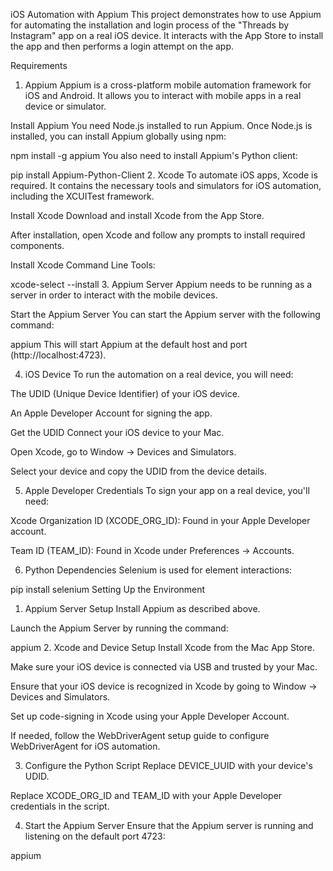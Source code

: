 iOS Automation with Appium
This project demonstrates how to use Appium for automating the installation and login process of the "Threads by Instagram" app on a real iOS device. It interacts with the App Store to install the app and then performs a login attempt on the app.

Requirements
1. Appium
Appium is a cross-platform mobile automation framework for iOS and Android. It allows you to interact with mobile apps in a real device or simulator.

Install Appium
You need Node.js installed to run Appium. Once Node.js is installed, you can install Appium globally using npm:

npm install -g appium
You also need to install Appium's Python client:

pip install Appium-Python-Client
2. Xcode
To automate iOS apps, Xcode is required. It contains the necessary tools and simulators for iOS automation, including the XCUITest framework.

Install Xcode
Download and install Xcode from the App Store.

After installation, open Xcode and follow any prompts to install required components.

Install Xcode Command Line Tools:

xcode-select --install
3. Appium Server
Appium needs to be running as a server in order to interact with the mobile devices.

Start the Appium Server
You can start the Appium server with the following command:


appium
This will start Appium at the default host and port (http://localhost:4723).

4. iOS Device
To run the automation on a real device, you will need:

The UDID (Unique Device Identifier) of your iOS device.

An Apple Developer Account for signing the app.

Get the UDID
Connect your iOS device to your Mac.

Open Xcode, go to Window → Devices and Simulators.

Select your device and copy the UDID from the device details.

5. Apple Developer Credentials
To sign your app on a real device, you'll need:

Xcode Organization ID (XCODE_ORG_ID): Found in your Apple Developer account.

Team ID (TEAM_ID): Found in Xcode under Preferences → Accounts.

6. Python Dependencies
Selenium is used for element interactions:

pip install selenium
Setting Up the Environment
1. Appium Server Setup
Install Appium as described above.

Launch the Appium Server by running the command:

appium
2. Xcode and Device Setup
Install Xcode from the Mac App Store.

Make sure your iOS device is connected via USB and trusted by your Mac.

Ensure that your iOS device is recognized in Xcode by going to Window → Devices and Simulators.

Set up code-signing in Xcode using your Apple Developer Account.

If needed, follow the WebDriverAgent setup guide to configure WebDriverAgent for iOS automation.

3. Configure the Python Script
Replace DEVICE_UUID with your device's UDID.

Replace XCODE_ORG_ID and TEAM_ID with your Apple Developer credentials in the script.

4. Start the Appium Server
Ensure that the Appium server is running and listening on the default port 4723:

appium
